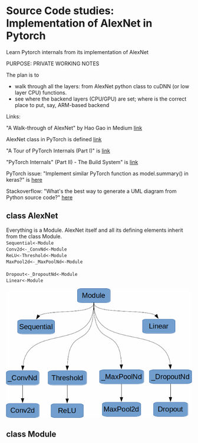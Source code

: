 # Source Code studies: Implementation of AlexNet in Pytorch
Learn Pytorch internals from its implementation of AlexNet

PURPOSE: PRIVATE WORKING NOTES

The plan is to 
* walk through all the layers: from AlexNet python class to cuDNN (or low layer CPU) functions.
* see where the backend layers (CPU/GPU) are set; where is the correct place to put, say, ARM-based backend


Links:

"A Walk-through of AlexNet" by Hao Gao in Medium [link](https://medium.com/@smallfishbigsea/a-walk-through-of-alexnet-6cbd137a5637)

AlexNet class in PyTorch is defined [link](https://github.com/pytorch/vision/blob/master/torchvision/models/alexnet.py)

"A Tour of PyTorch Internals (Part I)" is [link](https://pytorch.org/blog/a-tour-of-pytorch-internals-1/)

"PyTorch Internals" (Part II) - The Build System" is [link](https://pytorch.org/blog/a-tour-of-pytorch-internals-2/)

PyTorch issue: "Implement similar PyTorch function as model.summary() in keras?" is [here](https://github.com/pytorch/pytorch/issues/2001)

Stackoverflow: "What's the best way to generate a UML diagram from Python source code?" [here](https://stackoverflow.com/questions/260165/whats-the-best-way-to-generate-a-uml-diagram-from-python-source-code)

## class AlexNet
Everything is a Module. AlexNet itself and all its defining elements inherit from the class Module.<br>
`Sequential<-Module`<br>
`Conv2d<-_ConvNd<-Module`<br>
`ReLU<-Threshold<-Module`<br>
`MaxPool2d<-_MaxPoolNd<-Module`<br><br>
`Dropout<-_DropoutNd<-Module`<br>
`Linear<-Module`<br>

![classes ](imgs/AlexNet_class_hierarchy.bmp "Logo Title Text 1")


## class Module

